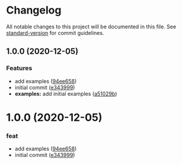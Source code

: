 # Changelog

All notable changes to this project will be documented in this file. See [standard-version](https://github.com/conventional-changelog/standard-version) for commit guidelines.

## 1.0.0 (2020-12-05)


### Features

* add examples ([94ee658](https://github.com/Raven283/ast-codemods-presentation/commit/94ee65870a1ebd71c3ef670b9989c4cee22cdbbe))
* initial commit ([e343999](https://github.com/Raven283/ast-codemods-presentation/commit/e3439997a3739d2d79b193ace692570c4839ec35))
* **examples:** add initial examples ([a51029b](https://github.com/Raven283/ast-codemods-presentation/commit/a51029b374e8c3f1bdee462b0b1d7b63cb8682d6))

# 1.0.0 (2020-12-05)


### feat

* add examples ([94ee658](https://github.com/Raven283/ast-codemods-presentation/commit/94ee65870a1ebd71c3ef670b9989c4cee22cdbbe))
* initial commit ([e343999](https://github.com/Raven283/ast-codemods-presentation/commit/e3439997a3739d2d79b193ace692570c4839ec35))
